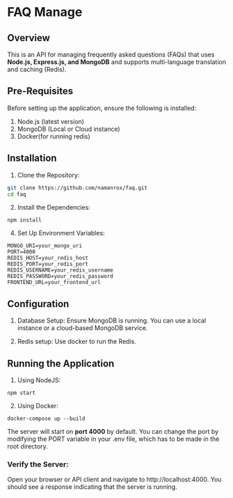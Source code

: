 # FAQ Manage

## Overview

This is an API for managing frequently asked questions (FAQs) that uses **Node.js, Express.js, and MongoDB** and supports multi-language translation and caching (Redis).

## Pre-Requisites

Before setting up the application, ensure the following is installed:

1. Node.js (latest version)
2. MongoDB (Local or Cloud instance)
3. Docker(for running redis)

## Installation

1. Clone the Repository:

```bash
git clone https://github.com/namanrox/faq.git
cd faq
```

2. Install the Dependencies:
```
npm install
```

4. Set Up Environment Variables:
```
MONGO_URI=your_mongo_uri
PORT=4000
REDIS_HOST=your_redis_host
REDIS_PORT=your_redis_port
REDIS_USERNAME=your_redis_username
REDIS_PASSWORD=your_redis_password
FRONTEND_URL=your_frontend_url
```

## Configuration
1. Database Setup: Ensure MongoDB is running. You can use a local instance or a cloud-based MongoDB service.

2. Redis setup: Use docker to run the Redis.

## Running the Application
1. Using NodeJS:
```
npm start
```
2. Using Docker:
```
docker-compose up --build
```
The server will start on **port 4000** by default. You can change the port by modifying the PORT variable in your .env file, which has to be made in the root directory.

### Verify the Server:
Open your browser or API client and navigate to http://localhost:4000. You should see a response indicating that the server is running.
